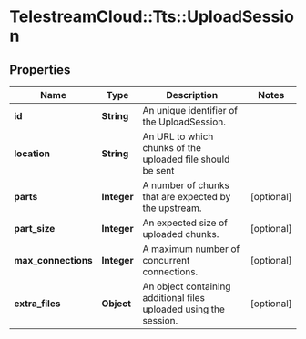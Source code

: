 # TelestreamCloud::Tts::UploadSession

## Properties
Name | Type | Description | Notes
------------ | ------------- | ------------- | -------------
**id** | **String** | An unique identifier of the UploadSession. | 
**location** | **String** | An URL to which chunks of the uploaded file should be sent | 
**parts** | **Integer** | A number of chunks that are expected by the upstream. | [optional] 
**part_size** | **Integer** | An expected size of uploaded chunks. | [optional] 
**max_connections** | **Integer** | A maximum number of concurrent connections. | [optional] 
**extra_files** | **Object** | An object containing additional files uploaded using the session. | [optional] 


